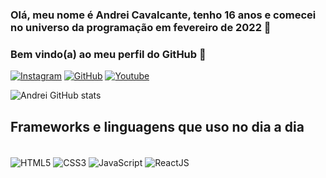 ### Olá, meu nome é Andrei Cavalcante, tenho 16 anos e comecei <br/> no universo da programação em fevereiro de 2022 🌌
### Bem vindo(a) ao meu perfil do GitHub 🚀

[![Instagram](https://img.shields.io/badge/Instagram-E4405F?style=for-the-badge&logo=instagram&logoColor=white)](https://www.instagram.com/csilva.andrei/)
[![GitHub](https://img.shields.io/badge/GitHub-100000?style=for-the-badge&logo=github&logoColor=white)](https://github.com/andreicavalcantedev)
[![Youtube](https://img.shields.io/badge/YouTube-FF0000?style=for-the-badge&logo=youtube&logoColor=white)](https://www.youtube.com/channel/UCM_nWpbsmRLD2E5t8qOIFLA/featured)

![Andrei GitHub stats](https://github-readme-stats.vercel.app/api?username=andreicavalcantedev&theme=dark&show_icons=true)

## Frameworks e linguagens que uso no dia a dia

<div style="display: inline_block"><br/>
    <img align="center" alt="HTML5" src="https://img.shields.io/badge/HTML5-E34F26?style=for-the-badge&logo=html5&logoColor=white">
    <img align="center" alt="CSS3" src="https://img.shields.io/badge/CSS3-1572B6?style=for-the-badge&logo=css3&logoColor=white">
    <img align="center" alt="JavaScript" src="https://img.shields.io/badge/JavaScript-323330?style=for-the-badge&logo=javascript&logoColor=F7DF1E">
    <img align="center" alt="ReactJS" src="https://img.shields.io/badge/React-20232A?style=for-the-badge&logo=react&logoColor=61DAFB">
</div>
